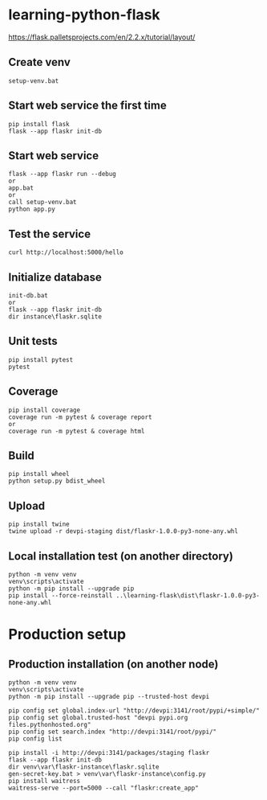 # learning-python-flask

https://flask.palletsprojects.com/en/2.2.x/tutorial/layout/

## Create venv
    setup-venv.bat
## Start web service the first time
    pip install flask
    flask --app flaskr init-db
## Start web service
    flask --app flaskr run --debug
    or
    app.bat
    or
    call setup-venv.bat
    python app.py
## Test the service
    curl http://localhost:5000/hello
## Initialize database
    init-db.bat
    or
    flask --app flaskr init-db
    dir instance\flaskr.sqlite
 
## Unit tests
    pip install pytest  
    pytest

## Coverage
    pip install coverage
    coverage run -m pytest & coverage report
    or
    coverage run -m pytest & coverage html

## Build
    pip install wheel
    python setup.py bdist_wheel

## Upload
    pip install twine
    twine upload -r devpi-staging dist/flaskr-1.0.0-py3-none-any.whl

## Local installation test (on another directory)
    python -m venv venv
    venv\scripts\activate
    python -m pip install --upgrade pip
    pip install --force-reinstall ..\learning-flask\dist\flaskr-1.0.0-py3-none-any.whl

# Production setup

## Production installation (on another node)
    python -m venv venv
    venv\scripts\activate
    python -m pip install --upgrade pip --trusted-host devpi

	pip config set global.index-url "http://devpi:3141/root/pypi/+simple/"
	pip config set global.trusted-host "devpi pypi.org files.pythonhosted.org"
	pip config set search.index "http://devpi:3141/root/pypi/"
    pip config list

    pip install -i http://devpi:3141/packages/staging flaskr
    flask --app flaskr init-db
    dir venv\var\flaskr-instance\flaskr.sqlite
    gen-secret-key.bat > venv\var\flaskr-instance\config.py
    pip install waitress
    waitress-serve --port=5000 --call "flaskr:create_app"
